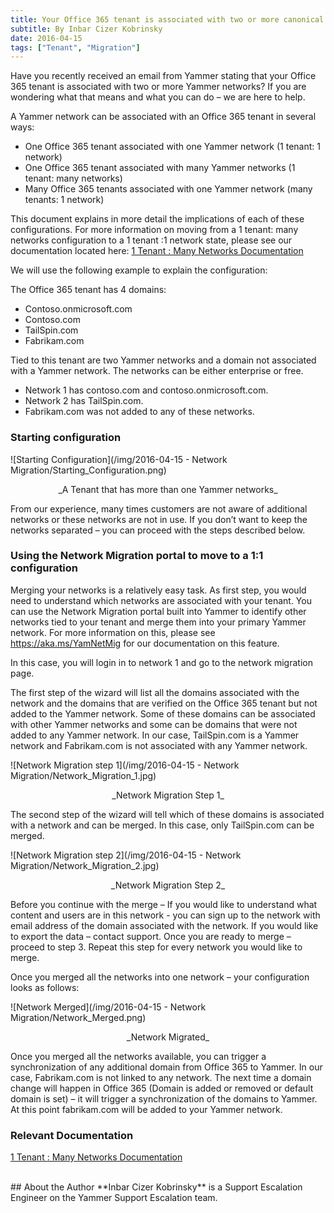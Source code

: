 ```yaml
---
title: Your Office 365 tenant is associated with two or more canonical (home) Yammer networks
subtitle: By Inbar Cizer Kobrinsky
date: 2016-04-15
tags: ["Tenant", "Migration"]
---
```


Have you recently received an email from Yammer stating that your Office 365 tenant is associated with two or more Yammer networks? If you are wondering what that means and what you can do – we are here to help.

A Yammer network can be associated with an Office 365 tenant in several ways:

* One Office 365 tenant associated with one Yammer network (1 tenant: 1 network)
* One Office 365 tenant associated with many Yammer networks (1 tenant: many networks)
* Many Office 365 tenants associated with one Yammer network (many tenants: 1 network)

This document explains in more detail the implications of each of these configurations. For more information on moving from a 1 tenant: many networks configuration to a 1 tenant :1 network state, please see our documentation located here: [1 Tenant : Many Networks Documentation](https://support.office.com/en-us/article/About-Yammer-networks-and-Office-365-tenants-85516b0c-79ad-4483-8534-4477c8d26e1a?ui=en-US&rs=en-US&ad=US)

We will use the following example to explain the configuration:

The Office 365 tenant has 4 domains:

* Contoso.onmicrosoft.com
* Contoso.com
* TailSpin.com
* Fabrikam.com

Tied to this tenant are two Yammer networks and a domain not associated with a Yammer network. The networks can be either enterprise or free.

* Network 1 has contoso.com and contoso.onmicrosoft.com.
* Network 2 has TailSpin.com.
* Fabrikam.com was not added to any of these networks.

### Starting configuration

![Starting Configuration](/img/2016-04-15 - Network Migration/Starting_Configuration.png)
<center>_A Tenant that has more than one Yammer networks_</center>

From our experience, many times customers are not aware of additional networks or these networks are not in use. If you don’t want to keep the networks separated – you can proceed with the steps described below.

### Using the Network Migration portal to move to a 1:1 configuration

Merging your networks is a relatively easy task. As first step, you would need to understand which networks are associated with your tenant. You can use the Network Migration portal built into Yammer to identify other networks tied to your tenant and merge them into your primary Yammer network. For more information on this, please see https://aka.ms/YamNetMig for our documentation on this feature.

In this case, you will login in to network 1 and go to the network migration page.

The first step of the wizard will list all the domains associated with the network and the domains that are verified on the Office 365 tenant but not added to the Yammer network. Some of these domains can be associated with other Yammer networks and some can be domains that were not added to any Yammer network. In our case, TailSpin.com is a Yammer network and Fabrikam.com is not associated with any Yammer network.

![Network Migration step 1](/img/2016-04-15 - Network Migration/Network_Migration_1.jpg)
<center>_Network Migration Step 1_</center>

The second step of the wizard will tell which of these domains is associated with a network and can be merged. In this case, only TailSpin.com can be merged.

![Network Migration step 2](/img/2016-04-15 - Network Migration/Network_Migration_2.jpg)
<center>_Network Migration Step 2_</center>

Before you continue with the merge – If you would like to understand what content and users are in this network - you can sign up to the network with email address of the domain associated with the network. If you would like to export the data – contact support. Once you are ready to merge – proceed to step 3. Repeat this step for every network you would like to merge.

Once you merged all the networks into one network – your configuration looks as follows:

![Network Merged](/img/2016-04-15 - Network Migration/Network_Merged.png)
<center>_Network Migrated_</center>

Once you merged all the networks available, you can trigger a synchronization of any additional domain from Office 365 to Yammer. In our case, Fabrikam.com is not linked to any network. The next time a domain change will happen in Office 365 (Domain is added or removed or default domain is set) – it will trigger a synchronization of the domains to Yammer. At this point fabrikam.com will be added to your Yammer network.

### Relevant Documentation
[1 Tenant : Many Networks Documentation](https://support.office.com/en-us/article/About-Yammer-networks-and-Office-365-tenants-85516b0c-79ad-4483-8534-4477c8d26e1a?ui=en-US&rs=en-US&ad=US)

<br>
## About the Author
**Inbar Cizer Kobrinsky** is a Support Escalation Engineer on the Yammer Support Escalation team.

